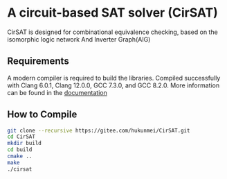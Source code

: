 # A circuit-based SAT solver (CirSAT)
CirSAT is designed for combinational equivalence checking, based on the isomorphic logic network And Inverter Graph(AIG)

## Requirements
A modern compiler is required to build the libraries. 
Compiled successfully with Clang 6.0.1, Clang 12.0.0, GCC 7.3.0, and GCC 8.2.0. 
More information can be found in the [documentation](https://cirsat.readthedocs.io/en/latest/)

## How to Compile
```bash
git clone --recursive https://gitee.com/hukunmei/CirSAT.git 
cd CirSAT
mkdir build
cd build
cmake ..
make
./cirsat
```